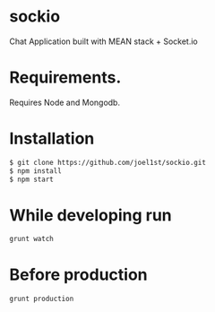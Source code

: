# sockio
Chat Application built with MEAN stack + Socket.io

# Requirements.
Requires Node and Mongodb.

# Installation
```sh
$ git clone https://github.com/joel1st/sockio.git
$ npm install
$ npm start
``` 

# While developing run
```sh
grunt watch
```

# Before production
```
grunt production
```
